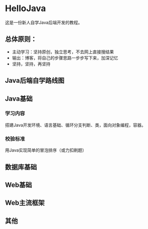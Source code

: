 # HelloJava
这是一份新人自学Java后端开发的教程。

## 总体原则：
- 主动学习：坚持原创，独立思考，不去网上直接搜结果
- 输出：博客，将自己的步骤思路一步步写下来，加深记忆
- 坚持，坚持，再坚持

## Java后端自学路线图


## Java基础
### 学习内容
搭建Java开发环境、语言基础、循环分支判断、类，面向对象编程，容器。

### 校验标准
用Java实现简单的冒泡排序（或力扣刷题）

## 数据库基础


## Web基础


## Web主流框架

## 其他
